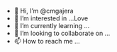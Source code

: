 - 👋 Hi, I’m @cmgajera
- 👀 I’m interested in ...Love
- 🌱 I’m currently learning ...
- 💞️ I’m looking to collaborate on ...
- 📫 How to reach me ...

<!---
cmgajera/cmgajera is a ✨ special ✨ repository because its `README.md` (this file) appears on your GitHub profile.
You can click the Preview link to take a look at your changes.
--->
